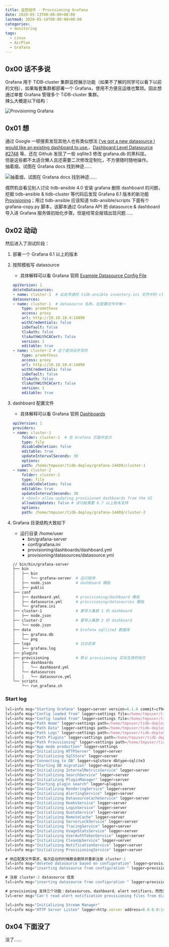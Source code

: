 ```yaml
---
title: 监控组件 - Provisioning Grafana
date: 2020-05-13T00:00:00+08:00
lastmod: 2020-05-14T00:00:00+08:00
categories:
  - monitoring
tags:
  - Linux
  - AirPlan
  - Grafana
---
```

## 0x00 话不多说

Grafana 用于 TiDB-cluster 集群监控展示功能（如果不了解的同学可以看下以前的文档），如果每套集群都部署一个 Grafana，使用不方便且运维也繁琐。因此想通过单套 Grafana 管理多个 TiDB-cluster 集群。  
辣么大概是以下结构：

![Provisioning Grafana ](./Provisioning-Grafana.png "ap.tidb.cc")

## 0x01 想

通过 Google 一顿搜索发现其他人也有类似想法 [I've got a new datasource I would like an existing dashboard to use.](https://stackoverflow.com/questions/54776604/how-can-i-change-the-datasource-for-a-grafana-dashboard)、[Dashboard Level Datasource #2748](https://github.com/grafana/grafana/issues/2748) 等、还在 Github 发现了一些 sqllite3 修改 grafana.db 的黑科技。  
但是这些都不太适合懒人且还需要二次修改定制化，不方便随时随地操作。  
抽着烟，试图在 Grafana docs 找到神迹……  

![抽着烟，试图在 Grafana docs 找到神迹……  ](/global/smoke.jpeg)

偶然机会看见别人讨论 tidb-ansible 4.0 安装 grafana 删除 dashboard 的问题，挖掘 tidb-ansible & tidb-cluster 等代码后发现 Grafana 6.1 版本的新功能 [Provisioning](https://grafana.com/docs/grafana/latest/administration/provisioning/)；用过 tidb-ansible 应该知道 tidb-ansible/scripts 下面有个 grafana-copy.py  脚本，该脚本通过 Grafana API 把 datasource & dashboard 导入进 Grafana 服务做初始化步骤。但是经常会报错出现问题……  

## 0x02 动动

然后进入了测试阶段：

1. 部署一个 Grafana 6.1 以上的版本
2. 按照模板写 datasource
   - 具体解释可以看 Grafana 官网 [Example Datasource Config File](https://grafana.com/docs/grafana/latest/administration/provisioning/#example-datasource-config-file)

    ```yaml
    apiVersion: 1
    deleteDatasources:
    - name: cluster-1  # 此处传递的 tidb-ansible inventory.ini 文件中的 cluster-name
    datasources:
    - name: cluster-1  # datasource 名称，在配置文件中唯一
        type: prometheus
        access: proxy
        url: http://10.10.10.4:14090
        withCredentials: false
        isDefault: false
        tlsAuth: false
        tlsAuthWithCACert: false
        version: 1
        editable: true
    - name: cluster-2 # 这个是测试手写的
        type: prometheus
        access: proxy
        url: http://10.10.10.4:14090
        withCredentials: false
        isDefault: false
        tlsAuth: false
        tlsAuthWithCACert: false
        version: 1
        editable: true
    ```

3. dashboard 配置文件
   - 具体解释可以看 Grafana 官网 [Dashboards](https://grafana.com/docs/grafana/latest/administration/provisioning/#dashboards)

    ```yaml
    apiVersion: 1
    providers:
    - name: cluster-1
        folder: cluster-1  # 在 Grafana 页面中显示
        type: file
        disableDeletion: false
        editable: true
        updateIntervalSeconds: 30
        options:
        path: /home/tmpuser/tidb-deploy/grafana-14409/cluster-1
    - name: cluster-2
        folder: cluster-2
        type: file
        disableDeletion: false
        editable: true
        updateIntervalSeconds: 30
        # <bool> allow updating provisioned dashboards from the UI
        allowUiUpdates: false # 该功能需要 6.7 以上版本支持
        options:
        path: /home/tmpuser/tidb-deploy/grafana-14409/cluster-2
    ```

4. Grafana 目录结构大致如下
   - 运行目录 /home/user
      - bin/grafana-server
      - conf/grafana.ini
      - provisioning/dashboards/dashboard.yml
      - provisioning/datasources/datasource.yml

    ```bash
    // bin/bin/grafana-server
    ├── bin
    │   ├── bin
    │   │   └── grafana-server  # 运行程序
    │   ├── node.json           # dashboard 模版
    │   ├── public
    ├── conf
    │   ├── dashboard.yml       # provisioning/dashboard 模版
    │   ├── datasource.yml      # provisioning/datasources 模版
    │   └── grafana.ini
    ├── cluster-1               # 要导入集群 1 的 dashboard
    │   ├── node.json
    ├── cluster-2               # 要导入集群 2 的 dashboard
    │   └── node.json
    ├── data                    # Grafana sqllite3 数据库
    │   ├── grafana.db
    │   └── png
    ├── logs                    # 日志目录
    │   ├── grafana.log
    ├── plugins
    ├── provisioning            # 默认 provisioning 实际生效的地方
    │   ├── dashboards
    │   │   └── dashboard.yml
    │   └── datasources
    │   │   └── datasource.yml
    └── scripts
        └── run_grafana.sh
    ```

### Start log

```js
lvl=info msg="Starting Grafana" logger=server version=6.1.6 commit=cf9cb45 branch=HEAD compiled=2019-04-29T21:29:28+0800
lvl=info msg="Config loaded from" logger=settings file=/home/tmpuser/tidb-deploy/grafana-14409/bin/conf/defaults.ini
lvl=info msg="Config loaded from" logger=settings file=/home/tmpuser/tidb-deploy/grafana-14409/conf/grafana.ini
lvl=info msg="Path Home" logger=settings path=/home/tmpuser/tidb-deploy/grafana-14409/bin
lvl=info msg="Path Data" logger=settings path=/home/tmpuser/tidb-deploy/grafana-14409/data
lvl=info msg="Path Logs" logger=settings path=/home/tmpuser/tidb-deploy/grafana-14409/logs
lvl=info msg="Path Plugins" logger=settings path=/home/tmpuser/tidb-deploy/grafana-14409/plugins
lvl=info msg="Path Provisioning" logger=settings path=/home/tmpuser/tidb-deploy/grafana-14409/provisioning
lvl=info msg="App mode production" logger=settings
lvl=info msg="Initializing HTTPServer" logger=server
lvl=info msg="Initializing SqlStore" logger=server
lvl=info msg="Connecting to DB" logger=sqlstore dbtype=sqlite3
lvl=info msg="Starting DB migration" logger=migrator
lvl=info msg="Initializing InternalMetricsService" logger=server
lvl=info msg="Initializing SearchService" logger=server
lvl=info msg="Initializing PluginManager" logger=server
lvl=info msg="Starting plugin search" logger=plugins
lvl=info msg="Initializing RenderingService" logger=server
lvl=info msg="Initializing AlertingService" logger=server
lvl=info msg="Initializing DatasourceCacheService" logger=server
lvl=info msg="Initializing HooksService" logger=server
lvl=info msg="Initializing LoginService" logger=server
lvl=info msg="Initializing QuotaService" logger=server
lvl=info msg="Initializing RemoteCache" logger=server
lvl=info msg="Initializing ServerLockService" logger=server
lvl=info msg="Initializing TracingService" logger=server
lvl=info msg="Initializing UsageStatsService" logger=server
lvl=info msg="Initializing UserAuthTokenService" logger=server
lvl=info msg="Initializing CleanUpService" logger=server
lvl=info msg="Initializing NotificationService" logger=server
lvl=info msg="Initializing ProvisioningService" logger=server

# 响应配置文件需求，每次启动的时候都会删除并重新注册 cluster-1
lvl=info msg="deleted datasource based on configuration" logger=provisioning.datasources name=cluster-1  
lvl=info msg="inserting datasource from configuration " logger=provisioning.datasources name=cluster-1

# 注册 cluster-2 datasource 信息
lvl=info msg="inserting datasource from configuration " logger=provisioning.datasources name=cluster-2

# provisioning 支持三个功能：datasources、dashboard、alert notifiers，然而我这里没有配置告警信息；但是不影响启动
lvl=eror msg="Can't read alert notification provisioning files from directory" logger=provisioning.notifiers path=/home/tmpuser/tidb-deploy/grafana-14409/provisioning/notifiers error="open /home/tmpuser/tidb-deploy/grafana-14409/provisioning/notifiers: no such file or directory"

lvl=info msg="Initializing Stream Manager"
lvl=info msg="HTTP Server Listen" logger=http.server address=0.0.0.0:14409 protocol=http subUrl= socket=
```

## 0x04 下面没了

没了……
